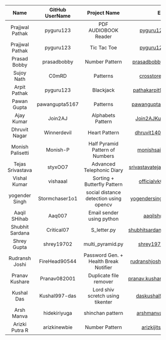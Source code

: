 |       Name       | GitHub UserName |              Project Name              |           Email Id            |
| :--------------: | :-------------: | :------------------------------------: | :---------------------------: |
| Prajjwal Pathak  |    pyguru123    |          PDF AUDIOBOOK Reader          |      pyguru123@gmail.com      |
| Prajjwal Pathak  |    pyguru123    |              Tic Tac Toe               |      pyguru123@gmail.com      |
|   Prasad Bobby   |   prasadbobby   |             Number Pattern             |   prasadbobby057@gmail.com    |
|    Sujoy Nath    |      C0mRD      |                Patterns                |     crosstorent@gmail.com     |
|   Arpit Pathak   |    pyguru123    |               Blackjack                |   pathakarpit9454@gmail.com   |
|   Pawan Gupta    | pawangupta5167  |                Patterns                |   pawangupta5167@gmail.com    |
|    Ajay Kumar    |     Join2AJ     |           Alphabets Pattern            |    Join2AJKumar@gmail.com     |
|  Dhruvit Nagar   |   Winnerdevil   |             Heart Pattern              |    dhruvit140618@gmail.com    |
| Monish Palisetti |    Monish-P     |    Half Pyramid Pattern of Numbers     |    monishsai.pv@gmail.com     |
| Tejas Srivastava |     styxOO7     |       Advanced Telephonic Diary        | srivastavatejas2002@gmail.com |
|   Vishal Kumar   |    vishaaal     |      Sorting + Butterfly Pattern       |    officialvk02@gmail.com     |
|  yogender Singh  | Stormchaser1o1  | social distance detection using opencv |  yogendersingh126@gmail.com   |
|   Aaqil SHihab   |     Aaq007      |       Email sender using python        |       aaqilsh@yahoo.com       |
|  Shubhit Sardana |    Critical07   |               S_letter.py              |  shubhitsardana2002@gmail.com |
|   Shrey Gupta    |   shrey19702    |              multi_pyramid.py          |      shrey19702@gmail.com     |
|  Rudransh Joshi  |  FireHead90544  |  Password Gen. + Health Break Notifier |  rudranshjoshi1806@gmail.com  |
|  Pranav Kushare  |   Pranav082001  |         Duplicate file remover         | pranav.kushare2001@gmail.com  |
|  Kushal Das      |  Kushal997-das  |     Lord shiv scretch using tikenter   | daskushal997@gmail.com        |
|  Arsh Manva      | hidekiriyuga    |           shinchan pattern             |    arshmanva21@gmail.com      |
|  Arizki Putra R  | arizkinewbie    |           Number Pattern               |    arizkijitsu@gmail.com      |
